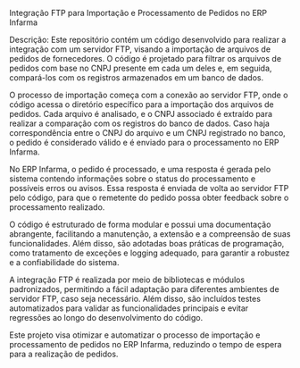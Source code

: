 Integração FTP para Importação e Processamento de Pedidos no ERP Infarma

Descrição:
Este repositório contém um código desenvolvido para realizar a integração com um servidor FTP, visando a importação de arquivos de pedidos de fornecedores. O código é projetado para filtrar os arquivos de pedidos com base no CNPJ presente em cada um deles e, em seguida, compará-los com os registros armazenados em um banco de dados.

O processo de importação começa com a conexão ao servidor FTP, onde o código acessa o diretório específico para a importação dos arquivos de pedidos. Cada arquivo é analisado, e o CNPJ associado é extraído para realizar a comparação com os registros do banco de dados. Caso haja correspondência entre o CNPJ do arquivo e um CNPJ registrado no banco, o pedido é considerado válido e é enviado para o processamento no ERP Infarma.

No ERP Infarma, o pedido é processado, e uma resposta é gerada pelo sistema contendo informações sobre o status do processamento e possíveis erros ou avisos. Essa resposta é enviada de volta ao servidor FTP pelo código, para que o remetente do pedido possa obter feedback sobre o processamento realizado.

O código é estruturado de forma modular e possui uma documentação abrangente, facilitando a manutenção, a extensão e a compreensão de suas funcionalidades. Além disso, são adotadas boas práticas de programação, como tratamento de exceções e logging adequado, para garantir a robustez e a confiabilidade do sistema.

A integração FTP é realizada por meio de bibliotecas e módulos padronizados, permitindo a fácil adaptação para diferentes ambientes de servidor FTP, caso seja necessário. Além disso, são incluídos testes automatizados para validar as funcionalidades principais e evitar regressões ao longo do desenvolvimento do código.

Este projeto visa otimizar e automatizar o processo de importação e processamento de pedidos no ERP Infarma, reduzindo o tempo de espera para a realização de pedidos.
